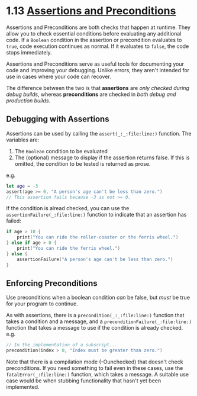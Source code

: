 # 1.13 [Assertions and Preconditions](https://developer.apple.com/library/content/documentation/Swift/Conceptual/Swift_Programming_Language/TheBasics.html#//apple_ref/doc/uid/TP40014097-CH5-ID335)

Assertions and Preconditions are both checks that happen at runtime. They allow you to check essential conditions before evaluating any additional code. If a `Boolean` condition in the assertion or precondition evaluates to `true`, code execution continues as normal. If it evaluates to `false`, the code stops immediately.

Assertions and Preconditions serve as useful tools for documenting your code and improving your debugging. Unlike errors, they aren't intended for use in cases where your code can recover.

The difference between the two is that **assertions** are *only checked during debug builds*, whereas **preconditions** are checked in *both debug and production builds*.

## Debugging with Assertions

Assertions can be used by calling the `assert(_:_:file:line:)` function. The variables are:
1. The `Boolean` condition to be evaluated
2. The (optional) message to display if the assertion returns false. If this is omitted, the condition to be tested is returned as prose.

e.g.
```Swift
let age = -3
assert(age >= 0, "A person's age can't be less than zero.")
// This assertion fails because -3 is not >= 0.
```

If the condition is alread checked, you can use the `assertionFailure(_:file:line:)` function to indicate that an assertion has failed:

```Swift
if age > 10 {
    print("You can ride the roller-coaster or the ferris wheel.")
} else if age > 0 {
    print("You can ride the ferris wheel.")
} else {
    assertionFailure("A person's age can't be less than zero.")
}
```

## Enforcing Preconditions

Use preconditions when a boolean condition *can* be false, but *must* be true for your program to continue.

As with assertions, there is a `precondition(_:_:file:line:)` function that takes a condition and a message, and a `preconditionFailure(_:file:line:)` function that takes a message to use if the condition is already checked. e.g.

```Swift
// In the implementation of a subscript...
precondition(index > 0, "Index must be greater than zero.")
```

Note that there is a compilation mode (-Ounchecked) that doesn't check preconditions. If you need something to fail even in these cases, use the `fatalError(_:file:line:)` function, which takes a message. A suitable use case would be when stubbing functionality that hasn't yet been implemented.